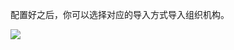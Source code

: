 <IntegrationDetailCard title="从 Windows Active Directory 用户目录导入组织机构">


配置好之后，你可以选择对应的导入方式导入组织机构。

![](~@imagesZhCn/guides/org/import-org.jpg)


</IntegrationDetailCard>